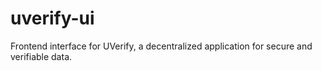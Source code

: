 # uverify-ui
Frontend interface for UVerify, a decentralized application for secure and verifiable data.
